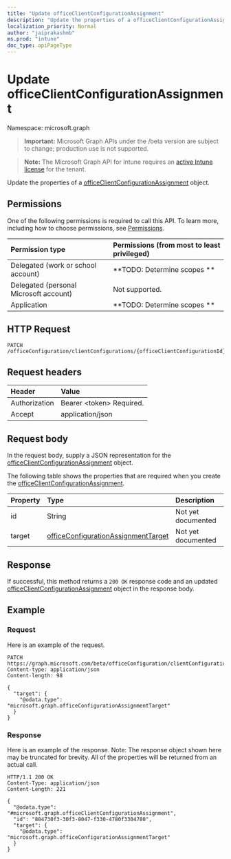 ```yaml
---
title: "Update officeClientConfigurationAssignment"
description: "Update the properties of a officeClientConfigurationAssignment object."
localization_priority: Normal
author: "jaiprakashmb"
ms.prod: "intune"
doc_type: apiPageType
---
```


# Update officeClientConfigurationAssignment

Namespace: microsoft.graph

> **Important:** Microsoft Graph APIs under the /beta version are subject to change; production use is not supported.

> **Note:** The Microsoft Graph API for Intune requires an [active Intune license](https://go.microsoft.com/fwlink/?linkid=839381) for the tenant.

Update the properties of a [officeClientConfigurationAssignment](../resources/intune-cirrus-officeclientconfigurationassignment.md) object.

## Permissions
One of the following permissions is required to call this API. To learn more, including how to choose permissions, see [Permissions](/graph/permissions-reference).

|Permission type|Permissions (from most to least privileged)|
|:---|:---|
|Delegated (work or school account)|**TODO: Determine scopes **|
|Delegated (personal Microsoft account)|Not supported.|
|Application|**TODO: Determine scopes **|

## HTTP Request
<!-- {
  "blockType": "ignored"
}
-->
``` http
PATCH /officeConfiguration/clientConfigurations/{officeClientConfigurationId}/assignments/{officeClientConfigurationAssignmentId}
```

## Request headers
|Header|Value|
|:---|:---|
|Authorization|Bearer &lt;token&gt; Required.|
|Accept|application/json|

## Request body
In the request body, supply a JSON representation for the [officeClientConfigurationAssignment](../resources/intune-cirrus-officeclientconfigurationassignment.md) object.

The following table shows the properties that are required when you create the [officeClientConfigurationAssignment](../resources/intune-cirrus-officeclientconfigurationassignment.md).

|Property|Type|Description|
|:---|:---|:---|
|id|String|Not yet documented|
|target|[officeConfigurationAssignmentTarget](../resources/intune-cirrus-officeconfigurationassignmenttarget.md)|Not yet documented|



## Response
If successful, this method returns a `200 OK` response code and an updated [officeClientConfigurationAssignment](../resources/intune-cirrus-officeclientconfigurationassignment.md) object in the response body.

## Example

### Request
Here is an example of the request.
``` http
PATCH https://graph.microsoft.com/beta/officeConfiguration/clientConfigurations/{officeClientConfigurationId}/assignments/{officeClientConfigurationAssignmentId}
Content-type: application/json
Content-length: 98

{
  "target": {
    "@odata.type": "microsoft.graph.officeConfigurationAssignmentTarget"
  }
}
```

### Response
Here is an example of the response. Note: The response object shown here may be truncated for brevity. All of the properties will be returned from an actual call.
``` http
HTTP/1.1 200 OK
Content-Type: application/json
Content-Length: 221

{
  "@odata.type": "#microsoft.graph.officeClientConfigurationAssignment",
  "id": "804730f3-30f3-8047-f330-4780f3304780",
  "target": {
    "@odata.type": "microsoft.graph.officeConfigurationAssignmentTarget"
  }
}
```






